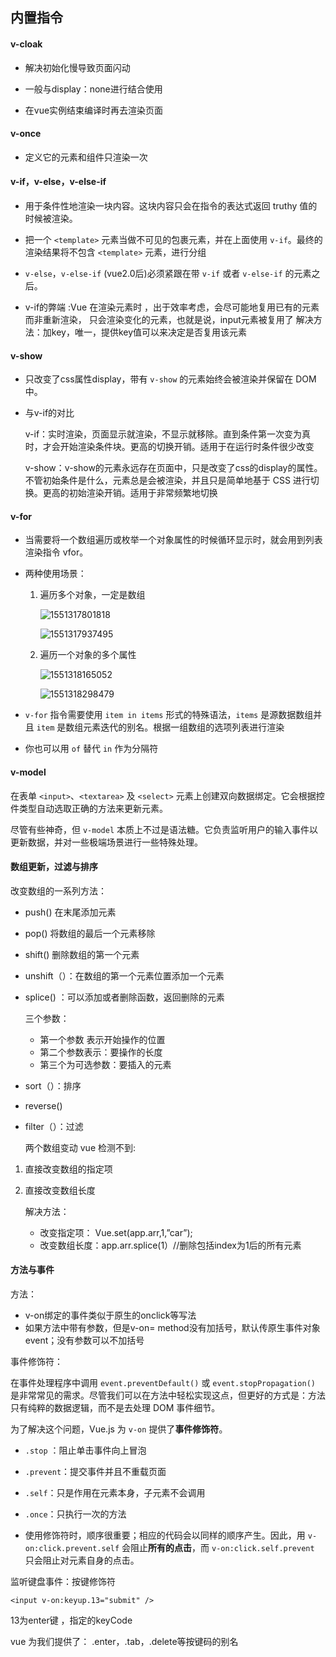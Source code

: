 ## 内置指令

#### v-cloak

- 解决初始化慢导致页面闪动

- 一般与display：none进行结合使用

- 在vue实例结束编译时再去渲染页面



#### v-once

- 定义它的元素和组件只渲染一次



#### v-if，v-else，v-else-if

- 用于条件性地渲染一块内容。这块内容只会在指令的表达式返回 truthy 值的时候被渲染。
- 把一个 `<template>` 元素当做不可见的包裹元素，并在上面使用 `v-if`。最终的渲染结果将不包含 `<template>` 元素，进行分组
- `v-else`，`v-else-if` (vue2.0后)必须紧跟在带 `v-if` 或者 `v-else-if` 的元素之后。

- v-if的弊端 :Vue 在渲染元素时 ，出于效率考虑，会尽可能地复用已有的元素而非重新渲染， 只会渲染变化的元素，也就是说，input元素被复用了
  解决方法：加key，唯一，提供key值可以来决定是否复用该元素



#### v-show

- 只改变了css属性display，带有 `v-show` 的元素始终会被渲染并保留在 DOM 中。

- 与v-if的对比

  v-­if：实时渲染，页面显示就渲染，不显示就移除。直到条件第一次变为真时，才会开始渲染条件块。更高的切换开销。适用于在运行时条件很少改变

  v­-show：v­-show的元素永远存在页面中，只是改变了css的display的属性。不管初始条件是什么，元素总是会被渲染，并且只是简单地基于 CSS 进行切换。更高的初始渲染开销。适用于非常频繁地切换



#### v-for

- 当需要将一个数组遍历或枚举一个对象属性的时候循环显示时，就会用到列表
  渲染指令 v­for。

- 两种使用场景：

  1. 遍历多个对象，一定是数组

     ![1551317801818](C:\Users\QY\AppData\Roaming\Typora\typora-user-images\1551317801818.png)

     ![1551317937495](C:\Users\QY\AppData\Roaming\Typora\typora-user-images\1551317937495.png)

  2. 遍历一个对象的多个属性

     ![1551318165052](C:\Users\QY\AppData\Roaming\Typora\typora-user-images\1551318165052.png)

     ![1551318298479](C:\Users\QY\AppData\Roaming\Typora\typora-user-images\1551318298479.png)

- `v-for` 指令需要使用 `item in items` 形式的特殊语法，`items` 是源数据数组并且 `item` 是数组元素迭代的别名。根据一组数组的选项列表进行渲染

- 你也可以用 `of` 替代 `in` 作为分隔符



#### v-model

在表单 `<input>`、`<textarea>` 及 `<select>` 元素上创建双向数据绑定。它会根据控件类型自动选取正确的方法来更新元素。

尽管有些神奇，但 `v-model` 本质上不过是语法糖。它负责监听用户的输入事件以更新数据，并对一些极端场景进行一些特殊处理。



#### 数组更新，过滤与排序

改变数组的一系列方法：

- push() 在末尾添加元素

- pop() 将数组的最后一个元素移除

- shift() 删除数组的第一个元素

- unshift（）：在数组的第一个元素位置添加一个元素

- splice() ：可以添加或者删除函数，返回删除的元素

  三个参数：

  - 第一个参数 表示开始操作的位置
  - 第二个参数表示：要操作的长度
  - 第三个为可选参数：要插入的元素

- sort（）：排序

- reverse()

- filter（）：过滤

  

  两个数组变动 vue 检测不到:

1. 直接改变数组的指定项

2. 直接改变数组长度

   

   解决方法：

   - 改变指定项： Vue.set(app.arr,1,”car”);
   -  改变数组长度：app.arr.splice(1）//删除包括index为1后的所有元素



#### 方法与事件

方法：

- v­-on绑定的事件类似于原生的onclick等写法
- 如果方法中带有参数，但是v-on= method没有加括号，默认传原生事件对象event；没有参数可以不加括号



事件修饰符：

在事件处理程序中调用 `event.preventDefault()` 或 `event.stopPropagation()` 是非常常见的需求。尽管我们可以在方法中轻松实现这点，但更好的方式是：方法只有纯粹的数据逻辑，而不是去处理 DOM 事件细节。

为了解决这个问题，Vue.js 为 `v-on` 提供了**事件修饰符**。

- `.stop` ：阻止单击事件向上冒泡

- `.prevent`：提交事件并且不重载页面

- `.self`：只是作用在元素本身，子元素不会调用

- `.once`：只执行一次的方法

- 使用修饰符时，顺序很重要；相应的代码会以同样的顺序产生。因此，用 `v-on:click.prevent.self` 会阻止**所有的点击**，而 `v-on:click.self.prevent` 只会阻止对元素自身的点击。

  



监听键盘事件：按键修饰符

```
<input v-on:keyup.13="submit" />
```

13为enter键 ，­指定的keyCode

vue 为我们提供了：
.enter，.tab，.delete等按键码的别名







